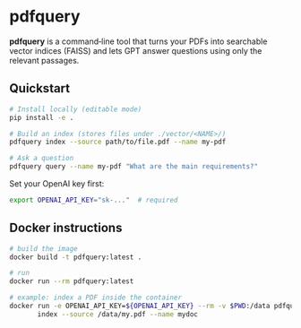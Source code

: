 # pdfquery

**pdfquery** is a command‑line tool that turns your PDFs into searchable
vector indices (FAISS) and lets GPT answer questions using only the relevant
passages.

## Quickstart

```bash
# Install locally (editable mode)
pip install -e .

# Build an index (stores files under ./vector/<NAME>/)
pdfquery index --source path/to/file.pdf --name my‑pdf

# Ask a question
pdfquery query --name my‑pdf "What are the main requirements?"
```

Set your OpenAI key first:

```bash
export OPENAI_API_KEY="sk‑..."  # required
```

## Docker instructions

```bash
# build the image
docker build -t pdfquery:latest .

# run
docker run --rm pdfquery:latest

# example: index a PDF inside the container
docker run -e OPENAI_API_KEY=${OPENAI_API_KEY} --rm -v $PWD:/data pdfquery:latest \
       index --source /data/my.pdf --name mydoc
```
